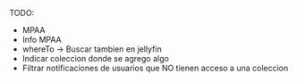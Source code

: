TODO:
- MPAA
- Info MPAA
- whereTo -> Buscar tambien en jellyfin
- Indicar coleccion donde se agrego algo
- Filtrar notificaciones de usuarios que NO tienen acceso a una coleccion